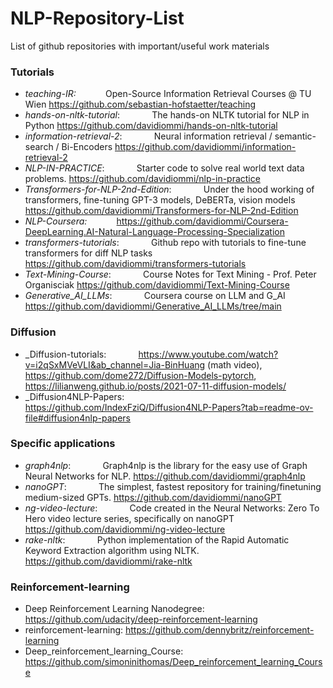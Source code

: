 # NLP-Repository-List
List of github repositories with important/useful work materials

### Tutorials
- _teaching-IR:_            $~~~~~~~~~~$          Open-Source Information Retrieval Courses @ TU Wien https://github.com/sebastian-hofstaetter/teaching
- _hands-on-nltk-tutorial_: $~~~~~~~~~~~$         The hands-on NLTK tutorial for NLP in Python https://github.com/davidiommi/hands-on-nltk-tutorial
- _information-retrieval-2_: $~~~~~~~~~~~$         Neural information retrieval / semantic-search / Bi-Encoders https://github.com/davidiommi/information-retrieval-2
- _NLP-IN-PRACTICE_: $~~~~~~~~~~~$                     Starter code to solve real world text data problems.  https://github.com/davidiommi/nlp-in-practice
- _Transformers-for-NLP-2nd-Edition_: $~~~~~~~~~~~$    Under the hood working of transformers, fine-tuning GPT-3 models, DeBERTa, vision models https://github.com/davidiommi/Transformers-for-NLP-2nd-Edition
- _NLP-Coursera:_            $~~~~~~~~~~$          https://github.com/davidiommi/Coursera-DeepLearning.AI-Natural-Language-Processing-Specialization
- _transformers-tutorials_: $~~~~~~~~~~~$           Github repo with tutorials to fine-tune transformers for diff NLP tasks https://github.com/davidiommi/transformers-tutorials
- _Text-Mining-Course_: $~~~~~~~~~~~$                  Course Notes for Text Mining - Prof. Peter Organisciak https://github.com/davidiommi/Text-Mining-Course
- _Generative_AI_LLMs_: $~~~~~~~~~~~$                  Coursera course on LLM and G_AI https://github.com/davidiommi/Generative_AI_LLMs/tree/main

### Diffusion
  
- _Diffusion-tutorials: $~~~~~~~~~~~$                  https://www.youtube.com/watch?v=i2qSxMVeVLI&ab_channel=Jia-BinHuang (math video), https://github.com/dome272/Diffusion-Models-pytorch, 
                                                     https://lilianweng.github.io/posts/2021-07-11-diffusion-models/
- _Diffusion4NLP-Papers: $~~~~~~~~~~~$                https://github.com/IndexFziQ/Diffusion4NLP-Papers?tab=readme-ov-file#diffusion4nlp-papers
  


### Specific applications
- _graph4nlp_: $~~~~~~~~~~~$                          Graph4nlp is the library for the easy use of Graph Neural Networks for NLP. https://github.com/davidiommi/graph4nlp
- _nanoGPT_: $~~~~~~~~~~~$                             The simplest, fastest repository for training/finetuning medium-sized GPTs. https://github.com/davidiommi/nanoGPT
- _ng-video-lecture_: $~~~~~~~~~~~$                   Code created in the Neural Networks: Zero To Hero video lecture series, specifically on nanoGPT https://github.com/davidiommi/ng-video-lecture
- _rake-nltk_: $~~~~~~~~~~~$                          Python implementation of the Rapid Automatic Keyword Extraction algorithm using NLTK. https://github.com/davidiommi/rake-nltk

### Reinforcement-learning

- Deep Reinforcement Learning Nanodegree: https://github.com/udacity/deep-reinforcement-learning
- reinforcement-learning: https://github.com/dennybritz/reinforcement-learning
- Deep_reinforcement_learning_Course: https://github.com/simoninithomas/Deep_reinforcement_learning_Course

  
